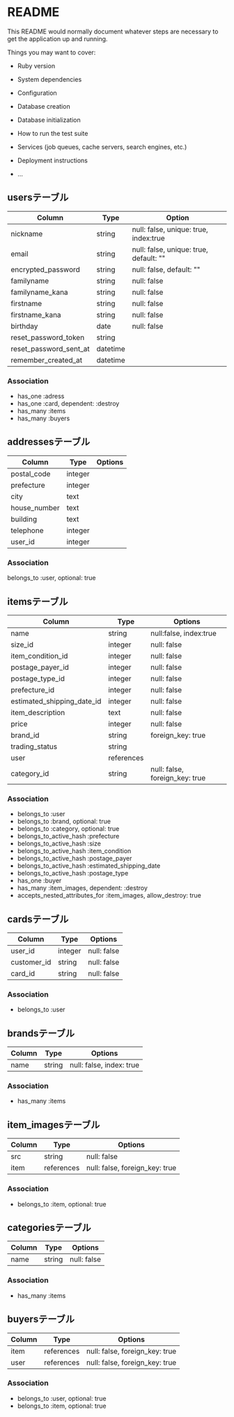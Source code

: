 # README

This README would normally document whatever steps are necessary to get the
application up and running.

Things you may want to cover:

* Ruby version

* System dependencies

* Configuration

* Database creation

* Database initialization

* How to run the test suite

* Services (job queues, cache servers, search engines, etc.)

* Deployment instructions

* ...


## usersテーブル
|Column|Type|Option|
|------|----|------|
|nickname|string|null: false, unique: true, index:true|
|email|string|null: false, unique: true, default: ""|
|encrypted_password|string|null: false, default: ""|
|familyname|string|null: false|
|familyname_kana|string|null: false|
|firstname|string|null: false|
|firstname_kana|string|null: false|
|birthday|date|null: false|
|reset_password_token|string|
|reset_password_sent_at|datetime|
|remember_created_at|datetime|
### Association
- has_one :adress
- has_one :card, dependent: :destroy
- has_many :items
- has_many :buyers


## addressesテーブル
|Column|Type|Options|
|------|----|-------|
|postal_code|integer|
|prefecture|integer|
|city|text|
|house_number|text|
|building|text|
|telephone|integer|
|user_id|integer|
### Association
belongs_to :user, optional: true


## itemsテーブル
|Column|Type|Options|
|------|----|-------|
|name|string|null:false, index:true|
|size_id|integer|null: false|
|item_condition_id|integer|null: false|
|postage_payer_id|integer| null: false|
|postage_type_id|integer|null: false|
|prefecture_id|integer|null: false|
|estimated_shipping_date_id|integer|null: false|
|item_description|text|null: false|
|price|integer|null: false|
|brand_id|string|foreign_key: true|
|trading_status|string|
|user|references|
|category_id|string|null: false, foreign_key: true|
### Association
- belongs_to :user
- belongs_to :brand, optional: true
- belongs_to :category, optional: true
- belongs_to_active_hash :prefecture
- belongs_to_active_hash :size
- belongs_to_active_hash :item_condition
- belongs_to_active_hash :postage_payer
- belongs_to_active_hash :estimated_shipping_date
- belongs_to_active_hash :postage_type
- has_one :buyer
- has_many :item_images, dependent: :destroy
- accepts_nested_attributes_for :item_images, allow_destroy: true


## cardsテーブル
|Column|Type|Options|
|------|----|-------|
|user_id|integer|null: false|
|customer_id|string|null: false|
|card_id|string|null: false|
### Association
- belongs_to :user


## brandsテーブル
|Column|Type|Options|
|------|----|-------|
|name|string|null: false, index: true|
### Association
- has_many :items


## item_imagesテーブル
|Column|Type|Options|
|------|----|-------|
|src|string|null: false|
|item|references|null: false, foreign_key: true|
### Association
- belongs_to :item, optional: true


## categoriesテーブル
|Column|Type|Options|
|------|----|-------|
|name|string|null: false|
### Association
- has_many :items


## buyersテーブル
|Column|Type|Options|
|------|----|-------|
|item|references|null: false, foreign_key: true|
|user|references|null: false, foreign_key: true|
### Association
- belongs_to :user, optional: true
- belongs_to :item, optional: true



<!-- ## profilesテーブル

|Column|Type|Option|
|------|----|------|
|postal_code|integer|null: false|
|prefecture|string|null: false|
|city|text|null: false|
|house_number|text|null: false|
|building|text|
|telephone|integer|

### Association
- belongs_to :user -->


<!-- ## paymentsテーブル

|Column|Type|Option|
|------|----|------|
|card_company|string|null:false|
|card_number|integer|null: false|
|expiration_year|integer|null: false|
|expiration_month|integer|null: false|
|security_code|integer|null: false| -->

<!-- ### Association
- belongs_to :user
- belongs_to :confirm -->


<!-- ### statusesテーブル

|Column|Type|Options|
|------|----|-------|
|item_status|string|null: false|

### Association

- belongs_to  :item -->


<!-- ### conditionsテーブル

|Column|Type|Options|
|------|----|-------|
|item_condition|string|null: false|

### Association

- belongs_to  :item -->


<!-- ### postage_payersテーブル
|Column|Type|Options|
|------|----|-------|
|postage_payer|string|null :false|

### Association

- belongs_to  :item -->


<!-- ### commentsテーブル
|Column|Type|Options|
|------|----|-------|
|item_id|references|null: false, foreign_key: true|	
|user_id|references|null: false, foreign_key: true|	
|comment|text|blank　:true|	
|input_time|date|null: false|

### Association

- belongs_to : item
- belongs_to : user -->


<!-- ## goodsテーブル

|Column|Type|Option|
|------|----|------|
|user_id|references|null: false, foreign_key: true|
|item_id|references|null: false, foreign_key: true|

### Association
- belongs_to :user
- belongs_to :item -->


<!-- ## confirmsテーブル

|Column|Type|Option|
|------|----|------|
|item_id|references|null: false, foreign_key: true|
|user_id|references|null: false, foreign_key: true|
|payment_id|references|null: false, foreign_key: true|
|purchase_time|timestamp|null: false|

### Association
- belongs_to :user
- belongs_to :item
- belongs_to :payment -->






